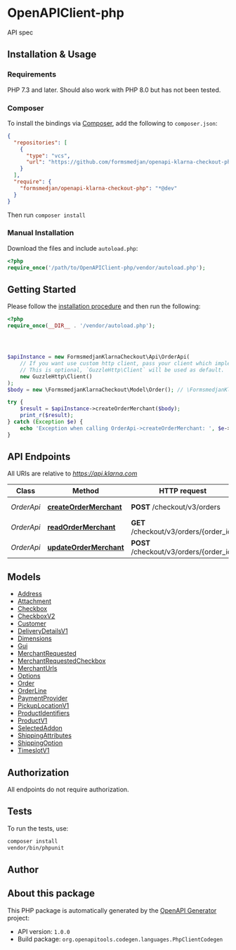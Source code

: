 # OpenAPIClient-php

API spec


## Installation & Usage

### Requirements

PHP 7.3 and later.
Should also work with PHP 8.0 but has not been tested.

### Composer

To install the bindings via [Composer](https://getcomposer.org/), add the following to `composer.json`:

```json
{
  "repositories": [
    {
      "type": "vcs",
      "url": "https://github.com/formsmedjan/openapi-klarna-checkout-php.git"
    }
  ],
  "require": {
    "formsmedjan/openapi-klarna-checkout-php": "*@dev"
  }
}
```

Then run `composer install`

### Manual Installation

Download the files and include `autoload.php`:

```php
<?php
require_once('/path/to/OpenAPIClient-php/vendor/autoload.php');
```

## Getting Started

Please follow the [installation procedure](#installation--usage) and then run the following:

```php
<?php
require_once(__DIR__ . '/vendor/autoload.php');




$apiInstance = new FormsmedjanKlarnaCheckout\Api\OrderApi(
    // If you want use custom http client, pass your client which implements `GuzzleHttp\ClientInterface`.
    // This is optional, `GuzzleHttp\Client` will be used as default.
    new GuzzleHttp\Client()
);
$body = new \FormsmedjanKlarnaCheckout\Model\Order(); // \FormsmedjanKlarnaCheckout\Model\Order

try {
    $result = $apiInstance->createOrderMerchant($body);
    print_r($result);
} catch (Exception $e) {
    echo 'Exception when calling OrderApi->createOrderMerchant: ', $e->getMessage(), PHP_EOL;
}

```

## API Endpoints

All URIs are relative to *https://api.klarna.com*

Class | Method | HTTP request | Description
------------ | ------------- | ------------- | -------------
*OrderApi* | [**createOrderMerchant**](docs/Api/OrderApi.md#createordermerchant) | **POST** /checkout/v3/orders | Create a new order
*OrderApi* | [**readOrderMerchant**](docs/Api/OrderApi.md#readordermerchant) | **GET** /checkout/v3/orders/{order_id} | Retrieve an order
*OrderApi* | [**updateOrderMerchant**](docs/Api/OrderApi.md#updateordermerchant) | **POST** /checkout/v3/orders/{order_id} | Update an order

## Models

- [Address](docs/Model/Address.md)
- [Attachment](docs/Model/Attachment.md)
- [Checkbox](docs/Model/Checkbox.md)
- [CheckboxV2](docs/Model/CheckboxV2.md)
- [Customer](docs/Model/Customer.md)
- [DeliveryDetailsV1](docs/Model/DeliveryDetailsV1.md)
- [Dimensions](docs/Model/Dimensions.md)
- [Gui](docs/Model/Gui.md)
- [MerchantRequested](docs/Model/MerchantRequested.md)
- [MerchantRequestedCheckbox](docs/Model/MerchantRequestedCheckbox.md)
- [MerchantUrls](docs/Model/MerchantUrls.md)
- [Options](docs/Model/Options.md)
- [Order](docs/Model/Order.md)
- [OrderLine](docs/Model/OrderLine.md)
- [PaymentProvider](docs/Model/PaymentProvider.md)
- [PickupLocationV1](docs/Model/PickupLocationV1.md)
- [ProductIdentifiers](docs/Model/ProductIdentifiers.md)
- [ProductV1](docs/Model/ProductV1.md)
- [SelectedAddon](docs/Model/SelectedAddon.md)
- [ShippingAttributes](docs/Model/ShippingAttributes.md)
- [ShippingOption](docs/Model/ShippingOption.md)
- [TimeslotV1](docs/Model/TimeslotV1.md)

## Authorization
All endpoints do not require authorization.
## Tests

To run the tests, use:

```bash
composer install
vendor/bin/phpunit
```

## Author



## About this package

This PHP package is automatically generated by the [OpenAPI Generator](https://openapi-generator.tech) project:

- API version: `1.0.0`
- Build package: `org.openapitools.codegen.languages.PhpClientCodegen`

